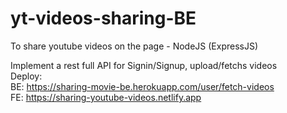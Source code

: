 # yt-videos-sharing-BE
To share youtube videos on the page - NodeJS (ExpressJS)

Implement a rest full API for Signin/Signup, upload/fetchs videos  
Deploy:  
BE: https://sharing-movie-be.herokuapp.com/user/fetch-videos  
FE: https://sharing-youtube-videos.netlify.app
